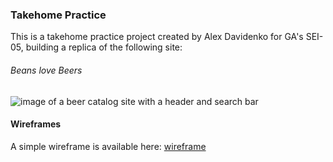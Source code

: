 ### Takehome Practice
This is a takehome practice project created by Alex Davidenko for GA's SEI-05,
building a replica of the following site:
###### Beans love Beers

![image of a beer catalog site with a header and search bar](https://i.imgur.com/48kcKUm.png)

#### Wireframes
A simple wireframe is available here: [wireframe](https://wireframe.cc/wOJtKs "wireframe")
